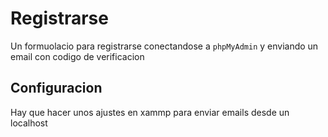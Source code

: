 # Registrarse

Un formuolacio para registrarse conectandose a `phpMyAdmin` y enviando un email con codigo de verificacion

## Configuracion

Hay que hacer unos ajustes en xammp para enviar emails desde un localhost
